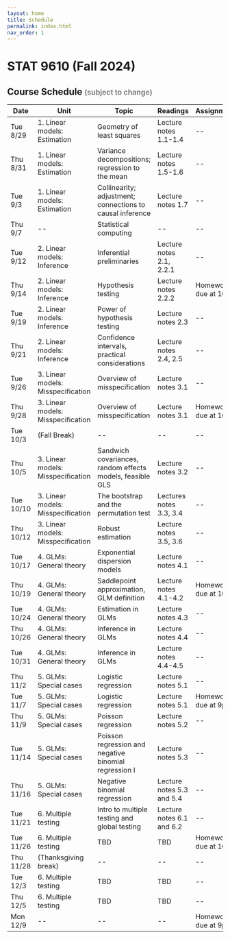 ```yaml
---
layout: home
title: Schedule
permalink: index.html
nav_order: 1
---
```


# STAT 9610 (Fall 2024)

## Course Schedule <span style="font-size: 80%; color: gray;">(subject to change)</span>

| Date | Unit | Topic | Readings | Assignments |
|------|------|-------|----------|-------------|
| Tue 8/29 | 1. Linear models: Estimation | Geometry of least squares | Lecture notes 1.1-1.4 | -- |
| Thu 8/31 | 1. Linear models: Estimation | Variance decompositions; regression to the mean | Lecture notes 1.5-1.6 | -- |
| Tue 9/3 | 1. Linear models: Estimation | Collinearity; adjustment; connections to causal inference | Lecture notes 1.7 | -- |
| Thu 9/7 | -- | Statistical computing | -- | -- |
| Tue 9/12 | 2. Linear models: Inference | Inferential preliminaries | Lecture notes 2.1, 2.2.1 | -- |
| Thu 9/14 | 2. Linear models: Inference | Hypothesis testing | Lecture notes 2.2.2 | Homework 1 due at 10am |
| Tue 9/19 | 2. Linear models: Inference | Power of hypothesis testing | Lecture notes 2.3 | -- |
| Thu 9/21 | 2. Linear models: Inference | Confidence intervals, practical considerations | Lecture notes 2.4, 2.5 | -- |
| Tue 9/26 | 3. Linear models: Misspecification | Overview of misspecification | Lecture notes 3.1 | -- |
| Thu 9/28 | 3. Linear models: Misspecification | Overview of misspecification | Lecture notes 3.1 | Homework 2 due at 10am |
| Tue 10/3 | (Fall Break) | -- | -- | -- |
| Thu 10/5 | 3. Linear models: Misspecification | Sandwich covariances, random effects models, feasible GLS | Lecture notes 3.2 | -- |
| Tue 10/10 | 3. Linear models: Misspecification | The bootstrap and the permutation test | Lectures notes 3.3, 3.4 | -- |
| Thu 10/12 | 3. Linear models: Misspecification | Robust estimation | Lecture notes 3.5, 3.6 | -- |
| Tue 10/17 | 4. GLMs: General theory | Exponential dispersion models | Lecture notes 4.1 | -- |
| Thu 10/19 | 4. GLMs: General theory | Saddlepoint approximation, GLM definition | Lecture notes 4.1-4.2 | Homework 3 due at 10am |
| Tue 10/24 | 4. GLMs: General theory | Estimation in GLMs | Lecture notes 4.3 | -- |
| Thu 10/26 | 4. GLMs: General theory | Inference in GLMs | Lecture notes 4.4 | -- |
| Tue 10/31 | 4. GLMs: General theory | Inference in GLMs | Lecture notes 4.4-4.5 | -- |
| Thu 11/2 | 5. GLMs: Special cases | Logistic regression | Lecture notes 5.1 | -- |
| Tue 11/7 | 5. GLMs: Special cases | Logistic regression | Lecture notes 5.1 | Homework 4 due at 9pm |
| Thu 11/9 | 5. GLMs: Special cases | Poisson regression | Lecture notes 5.2 | -- |
| Tue 11/14 | 5. GLMs: Special cases | Poisson regression and negative binomial regression I | Lecture notes 5.3 | -- |
| Thu 11/16 | 5. GLMs: Special cases | Negative binomial regression | Lecture notes 5.3 and 5.4 | -- |
| Tue 11/21 | 6. Multiple testing | Intro to multiple testing and global testing | Lecture notes 6.1 and 6.2 | -- |
| Tue 11/26 | 6. Multiple testing | TBD | TBD | Homework 5 due at 10am |
| Thu 11/28 | (Thanksgiving break) | -- | -- | -- |
| Tue 12/3 | 6. Multiple testing | TBD | TBD | -- |
| Thu 12/5 | 6. Multiple testing | TBD | TBD | -- |
| Mon 12/9 | -- | -- | -- | Homework 6 due at 9pm | 
